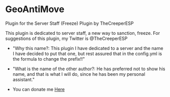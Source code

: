 # GeoAntiMove
Plugin for the Server Staff (Freeze)
Plugin by TheCreeperESP


This plugin is dedicated to server staff, a new way to sanction, freeze.
For suggestions of this plugin, my Twitter is @TheCreeperESP

* "Why this name?: This plugin I have dedicated to a server and the name I have decided to put that one, but rest assured that in the config.yml is the formula to change the prefix!!"
* "What is the name of the other author?: He has preferred not to show his name, and that is what I will do, since he has been my personal assistant."

* You can donate me [Here](https://www.paypal.me/CreeperESP/)
